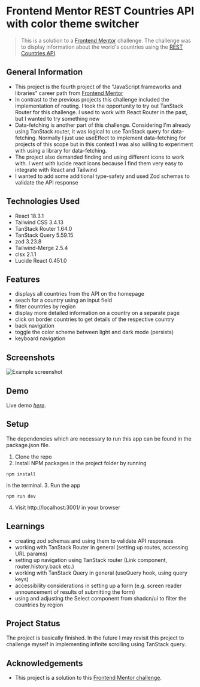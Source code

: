 # Frontend Mentor REST Countries API with color theme switcher

> This is a solution to a [Frontend Mentor](https://www.frontendmentor.io/) challenge. The challenge was to display information about the world's countries using the [REST Countries API](https://restcountries.com/).

## General Information

- This project is the fourth project of the "JavaScript frameworks and libraries" career path from [Frontend Mentor](https://www.frontendmentor.io/)
- In contrast to the previous projects this challenge included the implementation of routing. I took the opportunity to try out TanStack Router for this challenge. I used to work with React Router in the past, but I wanted to try something new
- Data-fetching is another part of this challenge. Considering I'm already using TanStack router, it was logical to use TanStack query for data-fetching. Normally I just use useEffect to implement data-fetching for projects of this scope but in this context I was also willing to experiment with using a library for data-fetching.
- The project also demanded finding and using different icons to work with. I went with lucide react icons because I find them very easy to integrate with React and Tailwind
- I wanted to add some additional type-safety and used Zod schemas to validate the API response

## Technologies Used

- React 18.3.1
- Tailwind CSS 3.4.13
- TanStack Router 1.64.0
- TanStack Query 5.59.15
- zod 3.23.8
- Tailwind-Merge 2.5.4
- clsx 2.1.1
- Lucide React 0.451.0

## Features

- displays all countries from the API on the homepage
- seach for a country using an input field
- filter countries by region
- display more detailed information on a country on a separate page
- click on border countries to get details of the respective country
- back navigation
- toggle the color scheme between light and dark mode (persists)
- keyboard navigation

## Screenshots

![Example screenshot](https://i.ibb.co/nPw6NdQ/rest-countries.jpg)

## Demo

Live demo [_here_](https://fem-rest-countries-eight.vercel.app/).

## Setup

The dependencies which are necessary to run this app can be found in the package.json file.

1. Clone the repo
2. Install NPM packages in the project folder by running

```
npm install
```

in the terminal. 3. Run the app

```
npm run dev
```

4. Visit http://localhost:3001/ in your browser

## Learnings

- creating zod schemas and using them to validate API responses
- working with TanStack Router in general (setting up routes, accessing URL params)
- setting up navigation using TanStack router (Link component, router.history.back etc.)
- working with TanStack Query in general (useQuery hook, using query keys)
- accessibility considerations in setting up a form (e.g. screen reader announcement of results of submitting the form)
- using and adjusting the Select component from shadcn/ui to filter the countries by region

## Project Status

The project is basically finished. In the future I may revisit this project to challenge myself in implementing infinite scrolling using TanStack query.

## Acknowledgements

- This project is a solution to this [Frontend Mentor challenge](https://www.frontendmentor.io/challenges/rest-countries-api-with-color-theme-switcher-5cacc469fec04111f7b848ca).
